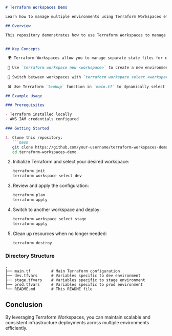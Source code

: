 
```markdown
# Terraform Workspaces Demo

Learn how to manage multiple environments using Terraform Workspaces efficiently.

## Overview

This repository demonstrates how to use Terraform Workspaces to manage different environments (Dev, Stage, Prod) for deploying infrastructure on AWS using Terraform.


## Key Concepts

 🌍 Terraform Workspaces allow you to manage separate state files for each environment, preventing interference between different deployments.
  
 📂 Use `terraform workspace new <workspace>` to create a new environment workspace, ensuring isolation of resources and configurations.
  
 🔄 Switch between workspaces with `terraform workspace select <workspace>` to deploy configurations specific to each environment without modifying the core infrastructure code.
  
 🛠️ Use Terraform `lookup` function in `main.tf` to dynamically select instance types based on the workspace, enhancing automation and reducing code duplication.

## Example Usage

### Prerequisites

- Terraform installed locally
- AWS IAM credentials configured

### Getting Started

1. Clone this repository:
   ```bash
   git clone https://github.com/your-username/terraform-workspaces-demo.git
   cd terraform-workspaces-demo
   ```

2. Initialize Terraform and select your desired workspace:
   ```bash
   terraform init
   terraform workspace select dev
   ```

3. Review and apply the configuration:
   ```bash
   terraform plan
   terraform apply
   ```

4. Switch to another workspace and deploy:
   ```bash
   terraform workspace select stage
   terraform apply
   ```

5. Clean up resources when no longer needed:
   ```bash
   terraform destroy
   ```

### Directory Structure

```
.
├── main.tf         # Main Terraform configuration
├── dev.tfvars      # Variables specific to dev environment
├── stage.tfvars    # Variables specific to stage environment
├── prod.tfvars     # Variables specific to prod environment
└── README.md       # This README file
```

## Conclusion

By leveraging Terraform Workspaces, you can maintain scalable and consistent infrastructure deployments across multiple environments efficiently.


